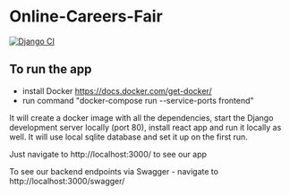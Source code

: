 # Online-Careers-Fair

[![Django CI](https://github.com/af-af/Online-Careers-Fair/actions/workflows/django.yml/badge.svg)](https://github.com/af-af/Online-Careers-Fair/actions/workflows/django.yml)


## To run the app
- install Docker https://docs.docker.com/get-docker/
- run command "docker-compose run --service-ports frontend"

It will create a docker image with all the dependencies, start the Django development server locally (port 80),
install react app and run it locally as well.
It will use local sqlite database and set it up on the first run.

Just navigate to http://localhost:3000/ to see our app

To see our backend endpoints via Swagger - navigate to  http://localhost:3000/swagger/
